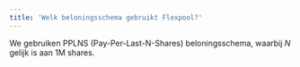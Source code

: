 ```yaml
---
title: 'Welk beloningsschema gebruikt Flexpool?'
---
```


We gebruiken PPLNS (Pay-Per-Last-N-Shares) beloningsschema, waarbij _N_ gelijk is aan 1M shares.
